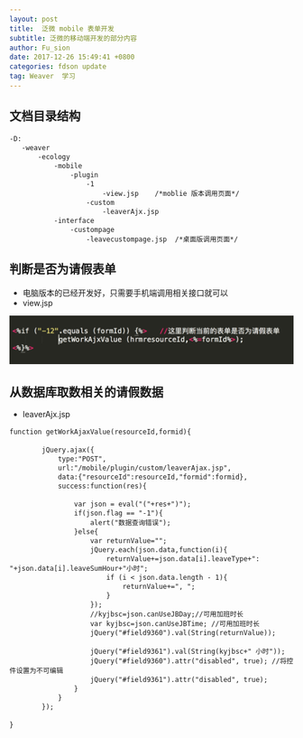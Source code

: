 ```yaml
---
layout: post
title:  泛微 mobile 表单开发
subtitle: 泛微的移动端开发的部分内容
author: Fu_sion
date: 2017-12-26 15:49:41 +0800
categories: fdson update
tag: Weaver  学习
---
```


## 文档目录结构

 ```
 -D:	
 	-weaver
 		-ecology
 			-mobile
 				-plugin
 					-1
 						-view.jsp	 /*moblie 版本调用页面*/
 					-custom
 						-leaverAjx.jsp
 			-interface
 				-custompage
 					-leavecustompage.jsp  /*桌面版调用页面*/	 	
 ```
 
## 判断是否为请假表单

- 电脑版本的已经开发好，只需要手机端调用相关接口就可以
- view.jsp
 
![findLeaveFrome](https://raw.githubusercontent.com/SionFu/SionFu.github.io/master/_site/images/findLeaveFrome.png)

## 从数据库取数相关的请假数据

- leaverAjx.jsp

```
function getWorkAjaxValue(resourceId,formid){

		jQuery.ajax({
			type:"POST",
			url:"/mobile/plugin/custom/leaverAjax.jsp",
			data:{"resourceId":resourceId,"formid":formid},
			success:function(res){
				
				var json = eval("("+res+")");
				if(json.flag == "-1"){
					alert("数据查询错误");
				}else{
					var returnValue="";
					jQuery.each(json.data,function(i){ 
						returnValue+=json.data[i].leaveType+": "+json.data[i].leaveSumHour+"小时";
						if (i < json.data.length - 1){
							returnValue+=", ";
						}
					});
					//kyjbsc=json.canUseJBDay;//可用加班时长
					var kyjbsc=json.canUseJBTime; //可用加班时长
					jQuery("#field9360").val(String(returnValue));

					jQuery("#field9361").val(String(kyjbsc+" 小时"));
					jQuery("#field9360").attr("disabled", true); //将控件设置为不可编辑
					jQuery("#field9361").attr("disabled", true);
				}
			}
		});
		
}
```	

